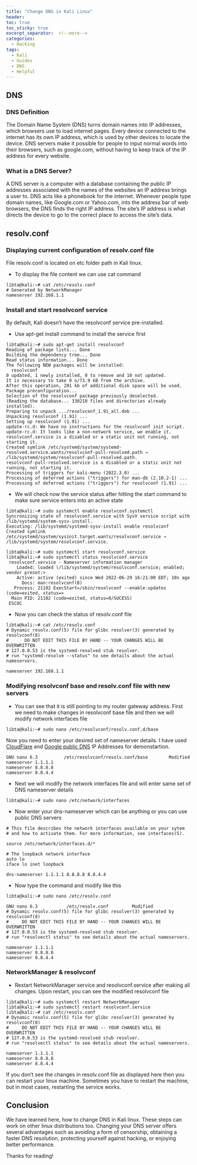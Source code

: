 ```yaml
---
title: "Change DNS in Kali Linux"
header:
toc: true
toc_sticky: true
excerpt_separator:  <!--more-->
categories:
  - Hacking
tags:
  - Kali
  - Guides
  - DNS
  - Helpful
---
```


<!--more-->

## DNS
### DNS Definition

The Domain Name System (DNS) turns domain names into IP addresses, which browsers use to load internet pages. Every device connected to the internet has its own IP address, which is used by other devices to locate the device. DNS servers make it possible for people to input normal words into their browsers, such as google.com, without having to keep track of the IP address for every website.

### What is a DNS Server?

A DNS server is a computer with a database containing the public IP addresses associated with the names of the websites an IP address brings a user to. DNS acts like a phonebook for the internet. Whenever people type domain names, like Google.com or Yahoo.com, into the address bar of web browsers, the DNS finds the right IP address. The site’s IP address is what directs the device to go to the correct place to access the site’s data.

## resolv.conf
### Displaying current configuration of resolv.conf file

File resolv.conf is located on etc folder path in Kali linux.

- To display the file content we can use cat command
```text
libta@kali:~# cat /etc/resolv.conf
# Generated by NetworkManager
nameserver 192.168.1.1
```

### Install and start resolvconf service

By default, Kali doesn’t have the resolvconf service pre-installed.

- Use apt-get install command to install the service first
```text
libta@kali:~# sudo apt-get install resolvconf
Reading of package lists... Done
Building the dependency tree... Done
Read status information... Done      
The following NEW packages will be installed:
  resolvconf
0 updated, 1 newly installed, 0 to remove and 10 not updated.
It is necessary to take 0 o/73.9 kB from the archive.
After this operation, 201 kb of additional disk space will be used.
Package preconfiguration...
Selection of the resolvconf package previously deselected.
(Reading the database... 330210 files and directories already installed).
Preparing to unpack .../resolvconf_1.91_all.deb ...
Unpacking resolvconf (1.91) ...
Setting up resolvconf (1.91) ...
update-rc.d: We have no instructions for the resolvconf init script.
update-rc.d: It looks like a non-network service, we enable it.
resolvconf.service is a disabled or a static unit not running, not starting it.
Created symlink /etc/systemd/system/systemd-resolved.service.wants/resolvconf-pull-resolved.path → /lib/systemd/system/resolvconf-pull-resolved.path.
resolvconf-pull-resolved.service is a disabled or a static unit not running, not starting it.
Processing of triggers for kali-menu (2022.3.0) ...
Processing of deferred actions ("triggers") for man-db (2.10.2-1) ...                                                                                                   
Processing of deferred actions ("triggers") for resolvconf (1.91) ...
```

- We will check now the service status after hitting the start command to make sure service enters into an active state
```text
libta@kali:~# sudo systemctl enable resolvconf.systemctl
Syncronizing state of resolvconf.service with SysV service script with /lib/systemd/system-sysv-install.
Executing: /lib/systemd/systemd-sysv-install enable resolvconf
Created symlink /etc/systemd/system/sysinit.target.wants/resolvconf.service → /lib/systemd/system/resolvconf.service.
```
```text
libta@kali:~# sudo systemctl start resolvconf.service
libta@kali:~# sudo systemctl status resolvconf.service
 resolvconf.service - Nameserver information manager
    Loaded: loaded (/lib/systemd/system/resolvconf.service; enabled; vendor preset:>
    Active: active (exited) since Wed 2022-06-29 16:21:00 EDT; 10s ago
      Docs: man:resolvconf(8)
   Process: 21102 ExecStart=/sbin/resolvconf --enable-updates (code=exited, status=>
  Main PID: 21102 (code=exited, status=0/SUCESS)
 ESCOC
```
- Now you can check the status of resolv.conf file
```text
libta@kali:~# cat /etc/resolv.conf
# Dynamic resolv.conf(5) file for glibc resolver(3) generated by resolvconf(8)
#      DO NOT EDIT THIS FILE BY HAND -- YOUR CHANGES WILL BE OVERWRITTEN
# 127.0.0.53 is the systemd-resolved stub resolver.
# run "systemd-resolve --status" to see details about the actual nameservers.

nameserver 192.168.1.1
```

### Modifying resolvconf base and resolv.conf file with new servers

- You can see that it is still pointing to my router gateway address. First we need to make changes in resolvconf base file and then we will modify network interfaces file
```text
libta@kali:~# sudo nano /etc/resolvconf/resolv.conf.d/base
```
Now you need to enter your desired set of nameserver details. I have used [CloudFlare](https://www.cloudflare.com/learning/dns/what-is-1.1.1.1/) and [Google public DNS](https://developers.google.com/speed/public-dns) IP Addresses for demonstartion.
```text
GNU nano 6.3          /etc/resolvconf/resolv.conf/base        Modified
nameserver 1.1.1.1
nameserver 8.8.8.8
nameserver 8.8.4.4
```
- Next we will modify the network interfaces file and will enter same set of DNS nameserver details
```text
libta@kali:~# sudo nano /etc/network/interfaces
```
- Now enter your dns-nameserver which can be anything or you can use public DNS servers
```text
# This file describes the network interfaces available on your sytem
# and how to activate them. For more information, see interfaces(5).

source /etc/network/interfaces.d/*

# The loopback network interface
auto lo
iface lo inet loopback

dns-nameserver 1.1.1.1 8.8.8.8 8.8.4.4
```
- Now type the command and modify like this
```text
libta@kali:~# sudo nano /etc/resolv.conf
```
```text
GNU nano 6.3           /etc/resolv.conf         Modified
# Dynamic resolv.conf(5) file for glibc resolver(3) generated by resolvconf(8)
#     DO NOT EDIT THIS FILE BY HAND -- YOUR CHANGES WILL BE OVERWRITTEN
# 127.0.0.53 is the systemd-resolved stub resolver.
# run "resolvectl status" to see details about the actual nameservers.

nameserver 1.1.1.1
nameserver 8.8.8.8
nameserver 8.8.4.4
```

### NetworkManager & resolvconf

- Restart NetworkManager service and resolvconf.service after making all changes.
Upon restart, you can see the modified resolvconf file
```text
libta@kali:~# sudo systemctl restart NetworkManager
libta@kali:~# sudo systemctl restart resolvconf.service
libta@kali:~# cat /etc/resolv.conf
# Dynamic resolv.conf(5) file for glibc resolver(3) generated by resolvconf(8)
#     DO NOT EDIT THIS FILE BY HAND -- YOUR CHANGES WILL BE OVERWRITTEN
# 127.0.0.53 is the systemd-resolved stub resolver.
# run "resolvectl status" to see details about the actual nameservers.

nameserver 1.1.1.1
nameserver 8.8.8.8
nameserver 8.8.4.4
```
If you don’t see the changes in resolv.conf file as displayed here then you can restart your linux machine. Sometimes you have to restart the machine, but in most cases, restarting the service works.

## Conclusion

We have learned here, how to change DNS in Kali linux. These steps can work on other linux distributions too. Changing your DNS server offers several advantages such as avoiding a form of censorship, obtaining a faster DNS resolution, protecting yourself against hacking, or enjoying better performance.

Thanks for reading!
